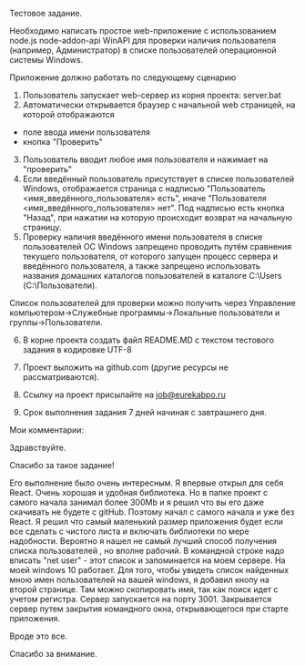 Тестовое задание.
 

Необходимо написать простое web-приложение с использованием node.js node-addon-api WinAPI для проверки наличия пользователя (например, Администратор) в списке пользователей операционной системы Windows.

Приложение должно работать по следующему сценарию

1. Пользователь запускает web-сервер из корня проекта:
server.bat
2. Автоматически открывается браузер с начальной web страницей, на которой отображаются
- поле ввода имени пользователя
- кнопка "Проверить"
3. Пользователь вводит любое имя пользователя и нажимает на "проверить"
4. Если введённый пользователь присутствует в списке пользователей Windows, отображается страница с надписью "Пользователь <имя_введённого_пользователя> есть", иначе "Пользователя <имя_введённого_пользователя> нет". Под надписью есть кнопка "Назад", при нажатии на которую происходит возврат на начальную страницу.
5. Проверку наличия введённого имени пользователя в списке пользователей ОС Windows запрещено проводить путём сравнения текущего пользователя, от которого запущен процесс сервера и введённого пользователя, а также запрещено использовать названия домашних каталогов пользователей в каталоге C:\Users (С:\Пользователи).

Список пользователей для проверки можно получить через Управление компьютером->Служебные программы->Локальные пользователи и группы->Пользователи.

6. В корне проекта создать файл README.MD с текстом тестового задания в кодировке UTF-8

7. Проект выложить на github.com (другие ресурсы не рассматриваются).

8. Ссылку на проект присылайте на job@eurekabpo.ru

9. Срок выполнения задания 7 дней начиная с завтрашнего дня.


Мои комментарии:

Здравствуйте.

Спасибо за такое задание!

Его выполнение было очень интересным. 
    Я впервые открыл для себя React. Очень хорошая и удобная библиотека. Но в папке проект с 
самого начала занимал более 300Mb и я решил что вы его даже скачивать не будете с gitHub. 
    Поэтому начал с самого начала и уже без React.
    Я решил что самый маленький размер приложения будет если все сделать с чистого листа и 
включать библиотеки по мере надобности.
    Вероятно я нашел не самый лучший способ получения списка пользователей , но вполне рабочий.
    В командной строке надо вписать "net user" - этот список и запоминается на моем сервере.
На  моей windows 10 работает. Для того, чтобы увидеть список найденных мною имен пользователей 
на вашей windows, я добавил кнопу на второй странице. Там можно скопировать имя, так как поиск 
идет с учетом регистра.
    Сервер запускается на порту 3001. Закрывается сервер путем закрытия командного окна, 
открывающегося при старте приложения.

Вроде это все.

Спасибо за внимание.
